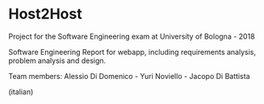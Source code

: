 # Host2Host

Project for the Software Engineering exam at University of Bologna - 2018

Software Engineering Report for webapp, including requirements analysis, problem analysis and design.

Team members: Alessio Di Domenico -  Yuri Noviello - Jacopo Di Battista

(italian)
